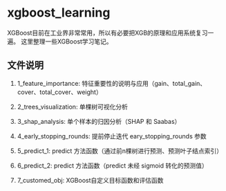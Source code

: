 # xgboost_learning

XGBoost目前在工业界非常常用，所以有必要把XGB的原理和应用系统复习一遍。
这里整理一些XGBoost学习笔记。



## 文件说明

1. 1_feature_importance: 特征重要性的说明与应用（gain、total_gain、cover、total_cover、weight）

2. 2_trees_visualization: 单棵树可视化分析

3. 3_shap_analysis: 单个样本的归因分析（SHAP 和 Saabas）

4. 4_early_stopping_rounds: 提前停止迭代 eary_stopping_rounds 参数

5. 5_predict_1: predict 方法函数（通过前n棵树进行预测、预测叶子结点索引）

6. 6_predict_2: predict 方法函数（predict 未经 sigmoid 转化的预测值）

7. 7_customed_obj: XGBoost自定义目标函数和评估函数
